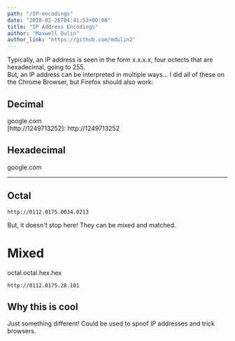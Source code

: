 ```yaml
---
path: "/IP-encodings"
date: "2018-02-26T04:41:53+00:00"
title: "IP Address Encodings"
author: "Maxwell Dulin"
author_link: "https://github.com/mdulin2"
---
```


Typically, an IP address is seen in the form x.x.x.x, four octects that are hexadecimal, going to 255.  
But, an IP address can be interpreted in multiple ways...
I did all of these on the Chrome Browser, but Firefox should also work:

## Decimal
google.com  
[http://1249713252]: http://1249713252


## Hexadecimal 
google.com
*****


## Octal
```google.com
http://0112.0175.0034.0213
```

But, it doesn't stop here! They can be mixed and matched.
# Mixed
octal.octal.hex.hex
```google.com
http://0112.0175.28.101
```
## Why this is cool

Just something different! Could be used to spoof IP addresses and trick browsers.

